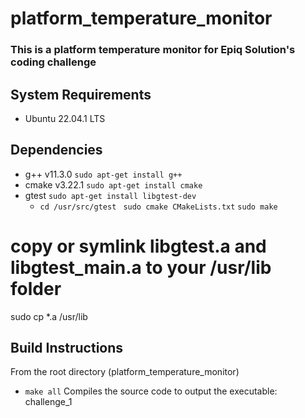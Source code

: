 # platform_temperature_monitor

### This is a platform temperature monitor for Epiq Solution's coding challenge


## System Requirements
* Ubuntu 22.04.1 LTS

## Dependencies
* g++ v11.3.0 ``` sudo apt-get install g++ ```
* cmake v3.22.1 ``` sudo apt-get install cmake ```
* gtest ``` sudo apt-get install libgtest-dev ```
    *   ```cd /usr/src/gtest ```
        ```sudo cmake CMakeLists.txt```
        ```sudo make ```
 
# copy or symlink libgtest.a and libgtest_main.a to your /usr/lib folder
sudo cp *.a /usr/lib

## Build Instructions
From the root directory (platform_temperature_monitor)
* ```make all``` Compiles the source code to output the executable: challenge_1